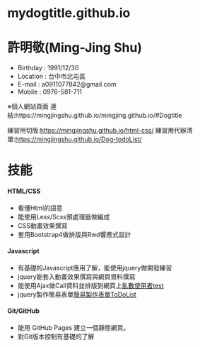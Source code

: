 # mydogtitle.github.io
 <h1>許明敬(Ming-Jing Shu)</h1>
 <ul>
  <li>Birthday : 1991/12/30</li>
  <li>Location : 台中市北屯區</li>
  <li>E-mail : a0911077842@gmail.com</li>
  <li>Mobile : 0976-581-711</li>
 </ul>
   ※個人網站頁面
   連結:https://mingjingshu.github.io/mingjing.github.io/#Dogtitle

   練習用切版:https://mingjingshu.github.io/html-css/
   練習用代辦清單:https://mingjingshu.github.io/Dog-todoList/
 </br>
 <h1>技能</h1>
 <h4>HTML/CSS</h4>
 <ul>
  <li>看懂Html的語意</li>
  <li>能使用Less/Scss預處理器做編成</li>
  <li>CSS動畫效果撰寫</li>
  <li>套用Bootstrap4做排版與Rwd響應式設計</li>
 </ul>
 
 <h4>Javascript</h4>
  <ul>
  <li>有基礎的Javascript應用了解，能使用jquery做開發練習</li>
  <li>jquery能套入動畫效果撰寫與網頁資料撰寫</li>
  <li>能使用Ajax做Call資料並排版到網頁上<a href="https://codepen.io/TTisDog/pen/ExYvbOm" target="_blank" title="亂數使用者">亂數使用者test</a>   </li>
 <li>jquery製作簡易表單<a href="https://codepen.io/TTisDog/pen/LwQaNO" target="_blank" title="ToDoList">簡易製作表單ToDoList</a></li>
 </ul>
 
 <h4>Git/GitHub</h4>
  <ul>
  <li>能用 GitHub Pages 建立一個靜態網頁。</li>
  <li>對Git版本控制有基礎的了解</li>
 </ul>
 
 
 
